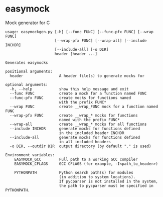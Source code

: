 easymock
========

Mock generator for C

    usage: easymockgen.py [-h] [--func FUNC] [--func-pfx FUNC] [--wrap FUNC]
                          [--wrap-pfx FUNC] [--wrap-all] [--include INCHDR]
                          [--include-all] [-o DIR]
                          header [header ...]

    Generates easymocks
    
    positional arguments:
      header                A header file(s) to generate mocks for
    
    optional arguments:
      -h, --help            show this help message and exit
      --func FUNC           create a mock for a function named FUNC
      --func-pfx FUNC       create mocks for functions named
                            with the prefix FUNC*
      --wrap FUNC           create __wrap_FUNC mock for a function named FUNC
      --wrap-pfx FUNC       create __wrap_* mocks for functions
                            named with the prefix FUNC*
      --wrap-all            create __wrap_* mocks for all functions
      --include INCHDR      generate mocks for functions defined
                            in the included header INCHDR
      --include-all         generate mocks for functions defined
                            in all included headers
      -o DIR, --outdir DIR  output directory (by default "." is used)

    Environment variables:
        EASYMOCK_GCC        Full path to a working GCC compiler
        EASYMOCK_CFLAGS     GCC CFLAGS (for example, -I<path_to_header>)
    
        PYTHONPATH          Python search path(s) for modules
                            (in addition to system locations).
                            If pycparser is not installed in the system,
                            the path to pycparser must be specified in PYTHONPATH.
